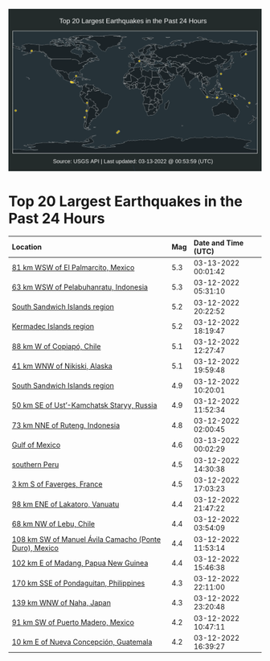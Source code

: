 ![Map](./map.png)

# Top 20 Largest Earthquakes in the Past 24 Hours

| Location | Mag | Date and Time (UTC) |
|:---|:---|:---|
| [81 km WSW of El Palmarcito, Mexico](https://earthquake.usgs.gov/earthquakes/eventpage/us6000h43k) | 5.3 | 03-13-2022 00:01:42 |
| [63 km WSW of Pelabuhanratu, Indonesia](https://earthquake.usgs.gov/earthquakes/eventpage/us6000h3ys) | 5.3 | 03-12-2022 05:31:10 |
| [South Sandwich Islands region](https://earthquake.usgs.gov/earthquakes/eventpage/us6000h42h) | 5.2 | 03-12-2022 20:22:52 |
| [Kermadec Islands region](https://earthquake.usgs.gov/earthquakes/eventpage/us6000h41l) | 5.2 | 03-12-2022 18:19:47 |
| [88 km W of Copiapó, Chile](https://earthquake.usgs.gov/earthquakes/eventpage/us6000h40b) | 5.1 | 03-12-2022 12:27:47 |
| [41 km WNW of Nikiski, Alaska](https://earthquake.usgs.gov/earthquakes/eventpage/ak02239qtmiy) | 5.1 | 03-12-2022 19:59:48 |
| [South Sandwich Islands region](https://earthquake.usgs.gov/earthquakes/eventpage/us6000h3zw) | 4.9 | 03-12-2022 10:20:01 |
| [50 km SE of Ust’-Kamchatsk Staryy, Russia](https://earthquake.usgs.gov/earthquakes/eventpage/us6000h407) | 4.9 | 03-12-2022 11:52:34 |
| [73 km NNE of Ruteng, Indonesia](https://earthquake.usgs.gov/earthquakes/eventpage/us6000h3xy) | 4.8 | 03-12-2022 02:00:45 |
| [Gulf of Mexico](https://earthquake.usgs.gov/earthquakes/eventpage/us6000h43m) | 4.6 | 03-13-2022 00:02:29 |
| [southern Peru](https://earthquake.usgs.gov/earthquakes/eventpage/us6000h40y) | 4.5 | 03-12-2022 14:30:38 |
| [3 km S of Faverges, France](https://earthquake.usgs.gov/earthquakes/eventpage/us6000h41e) | 4.5 | 03-12-2022 17:03:23 |
| [98 km ENE of Lakatoro, Vanuatu](https://earthquake.usgs.gov/earthquakes/eventpage/us6000h436) | 4.4 | 03-12-2022 21:47:22 |
| [68 km NW of Lebu, Chile](https://earthquake.usgs.gov/earthquakes/eventpage/us6000h3yc) | 4.4 | 03-12-2022 03:54:09 |
| [108 km SW of Manuel Ávila Camacho (Ponte Duro), Mexico](https://earthquake.usgs.gov/earthquakes/eventpage/us6000h408) | 4.4 | 03-12-2022 11:53:14 |
| [102 km E of Madang, Papua New Guinea](https://earthquake.usgs.gov/earthquakes/eventpage/us6000h416) | 4.4 | 03-12-2022 15:46:38 |
| [170 km SSE of Pondaguitan, Philippines](https://earthquake.usgs.gov/earthquakes/eventpage/us6000h43d) | 4.3 | 03-12-2022 22:11:00 |
| [139 km WNW of Naha, Japan](https://earthquake.usgs.gov/earthquakes/eventpage/us6000h43i) | 4.3 | 03-12-2022 23:20:48 |
| [91 km SW of Puerto Madero, Mexico](https://earthquake.usgs.gov/earthquakes/eventpage/us6000h404) | 4.2 | 03-12-2022 10:47:11 |
| [10 km E of Nueva Concepción, Guatemala](https://earthquake.usgs.gov/earthquakes/eventpage/us6000h41d) | 4.2 | 03-12-2022 16:39:27 |
